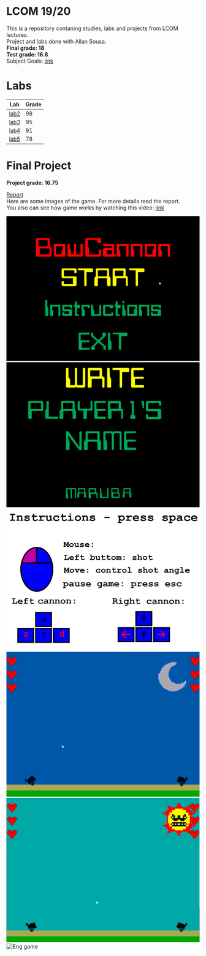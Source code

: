 # LCOM 19/20

This is a repository contaning studies, labs and projects from LCOM lectures.  
Project and labs done with Allan Sousa.  
__Final grade: 18__  
__Test grade: 16.8__  
Subject Goals: [link](https://sigarra.up.pt/feup/en/ucurr_geral.ficha_uc_view?pv_ocorrencia_id=436435)

# Labs 

|Lab | Grade |
|---|---|
| [lab2](lab2/) | 98 |
| [lab3](lab3/) | 95 |
| [lab4](lab4/) | 91 |
| [lab5](lab5/) | 78 |

# Final Project

__Project grade: 16.75__ 

[Report](proj/doc/report/report.pdf)  
Here are some images of the game. For more details read the report.  
You also can see how game works by watching this video: [link](https://www.youtube.com/watch?v=BuhD9kO39I4)

![Menu](proj/doc/report/latex/Menu.png)
![askname](proj/doc/report/latex/askname.png)
![Instructions](proj/doc/report/latex/Instructions.png)
![Game_noite](proj/doc/report/latex/Game_noite.png)  
![Game](proj/doc/report/latex/Game.png)
![Eng game](https://github.com/Jumaruba/LCOM19/blob/master/proj/doc/report/latex/Fim%20de%20Jogo.png)
